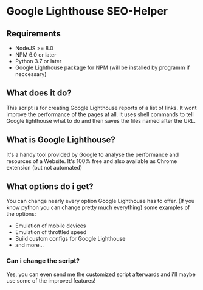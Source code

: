# Google Lighthouse SEO-Helper

## Requirements
- NodeJS >= 8.0
- NPM 6.0 or later
- Python 3.7 or later
- Google Lighthouse package for NPM (will be installed by programm if neccessary)

## What does it do?

This script is for creating Google Lighthouse reports of a list of links. It wont improve the performance of the pages at all.
It uses shell commands to tell Google lighthouse what to do and then saves the files named after the URL.

## What is Google Lighthouse?
It's a handy tool provided by Google to analyse the performance and resources of a Website. It's 100% free and also available as Chrome extension (but not automated)

## What options do i get?
You can change nearly every option Google Lighthouse has to offer. (If you know python you can change pretty much everything)
some examples of the options:
- Emulation of mobile devices
- Emulation of throttled speed
- Build custom configs for Google Lighthouse
- and more...

### Can i change the script?
Yes, you can even send me the customized script afterwards and i'll maybe use some of the improved features!
